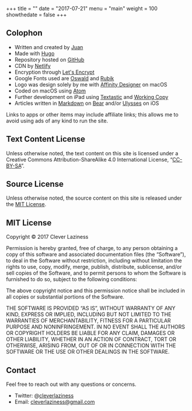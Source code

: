 +++
title = ""
date = "2017-07-21"
menu = "main"
weight = 100
showthedate = false
+++

## Colophon
* Written and created by [Juan](https://www.twitter.com/theverylastjuan)
* Made with [Hugo](https://gohugo.io)
* Repository hosted on [GitHub](https://github.com)
* CDN by [Netlify](https://www.netlify.com)
* Encryption through [Let's Encrypt](https://letsencrypt.org)
* Google Fonts used are [Oswald](https://fonts.google.com/specimen/Oswald) and [Rubik](https://fonts.google.com/specimen/Rubik)
* Logo was design solely by me with [Affinity Designer](https://itunes.apple.com/us/app/affinity-designer/id824171161?mt=12) on macOS
* Coded on macOS using [Atom](https://atom.io)
* Further development on iPad using [Textastic](https://itunes.apple.com/us/app/textastic-code-editor-6/id1049254261?mt=8) and [Working Copy](https://itunes.apple.com/us/app/working-copy-powerful-git-client/id896694807?mt=8)
* Articles written in [Markdown](https://daringfireball.net/projects/markdown/syntax) on [Bear](https://itunes.apple.com/us/app/bear/id1016366447?mt=8) and/or [Ulysses](https://itunes.apple.com/us/app/ulysses-the-ultimate-writing-app/id950335311?mt=8) on iOS

Links to apps or other items may include affiliate links; this allows me to avoid using ads of any kind to run the site.

## Text Content License
Unless otherwise noted, the text content on this site is licensed under a Creative Commons Attribution-ShareAlike 4.0 International License, “[CC-BY-SA](https://creativecommons.org/licenses/by-sa/4.0/)”.

## Source License
Unless otherwise noted, the source content on this site is released under the [MIT License](https://opensource.org/licenses/MIT).

## MIT License
Copyright © 2017 Clever Laziness

Permission is hereby granted, free of charge, to any person obtaining a copy of this software and associated documentation files (the “Software”), to deal in the Software without restriction, including without limitation the rights to use, copy, modify, merge, publish, distribute, sublicense, and/or sell copies of the Software, and to permit persons to whom the Software is furnished to do so, subject to the following conditions:

The above copyright notice and this permission notice shall be included in all copies or substantial portions of the Software.

THE SOFTWARE IS PROVIDED “AS IS”, WITHOUT WARRANTY OF ANY KIND, EXPRESS OR IMPLIED, INCLUDING BUT NOT LIMITED TO THE WARRANTIES OF MERCHANTABILITY, FITNESS FOR A PARTICULAR PURPOSE AND NONINFRINGEMENT. IN NO EVENT SHALL THE AUTHORS OR COPYRIGHT HOLDERS BE LIABLE FOR ANY CLAIM, DAMAGES OR OTHER LIABILITY, WHETHER IN AN ACTION OF CONTRACT, TORT OR OTHERWISE, ARISING FROM, OUT OF OR IN CONNECTION WITH THE SOFTWARE OR THE USE OR OTHER DEALINGS IN THE SOFTWARE.

## Contact
Feel free to reach out with any questions or concerns.

* Twitter: @[cleverlaziness](https://www.twitter.com/cleverlaziness)
* Email: [cleverlaziness@gmail.com](mailto:cleverlaziness@gmail.com)

